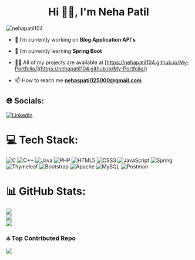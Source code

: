 <h1 align="center">Hi 🙋‍♀️, I'm Neha Patil</h1>

<p align="left"> <img src="https://komarev.com/ghpvc/?username=nehapatil104&label=Profile%20views&color=0e75b6&style=flat" alt="nehapatil104" /> </p>

- 🔭 I’m currently working on **Blog Application API's**

- 🌱 I’m currently learning **Spring Boot**

- 👨‍💻 All of my projects are available at [https://nehapatil104.github.io/My-Portfolio/](https://nehapatil104.github.io/My-Portfolio/)

- 📫 How to reach me **nehaspatil125000@gmail.com**

## 🌐 Socials:
[![LinkedIn](https://img.shields.io/badge/LinkedIn-%230077B5.svg?logo=linkedin&logoColor=white)](https://linkedin.com/in/NehaPatil104) 

# 💻 Tech Stack:
![C](https://img.shields.io/badge/c-%2300599C.svg?style=flat&logo=c&logoColor=white) ![C++](https://img.shields.io/badge/c++-%2300599C.svg?style=flat&logo=c%2B%2B&logoColor=white) ![Java](https://img.shields.io/badge/java-%23ED8B00.svg?style=flat&logo=java&logoColor=white) ![PHP](https://img.shields.io/badge/php-%23777BB4.svg?style=flat&logo=php&logoColor=white) ![HTML5](https://img.shields.io/badge/html5-%23E34F26.svg?style=flat&logo=html5&logoColor=white) ![CSS3](https://img.shields.io/badge/css3-%231572B6.svg?style=flat&logo=css3&logoColor=white) ![JavaScript](https://img.shields.io/badge/javascript-%23323330.svg?style=flat&logo=javascript&logoColor=%23F7DF1E) ![Spring](https://img.shields.io/badge/spring-%236DB33F.svg?style=flat&logo=spring&logoColor=white) ![Thymeleaf](https://img.shields.io/badge/Thymeleaf-%23005C0F.svg?style=flat&logo=Thymeleaf&logoColor=white) ![Bootstrap](https://img.shields.io/badge/bootstrap-%23563D7C.svg?style=flat&logo=bootstrap&logoColor=white) ![Apache](https://img.shields.io/badge/apache-%23D42029.svg?style=flat&logo=apache&logoColor=white) ![MySQL](https://img.shields.io/badge/mysql-%2300f.svg?style=flat&logo=mysql&logoColor=white) ![Postman](https://img.shields.io/badge/Postman-FF6C37?style=flat&logo=postman&logoColor=white)
# 📊 GitHub Stats:
![](https://github-readme-stats.vercel.app/api?username=NehaPatil104&theme=dracula&hide_border=false&include_all_commits=true&count_private=false)<br/>
![](https://github-readme-streak-stats.herokuapp.com/?user=NehaPatil104&theme=dracula&hide_border=false)<br/>
![](https://github-readme-stats.vercel.app/api/top-langs/?username=NehaPatil104&theme=dracula&hide_border=false&include_all_commits=true&count_private=false&layout=compact)

### 🔝 Top Contributed Repo
![](https://github-contributor-stats.vercel.app/api?username=NehaPatil104&limit=5&theme=dracula&combine_all_yearly_contributions=true)

<!-- Proudly created with GPRM ( https://gprm.itsvg.in ) -->
